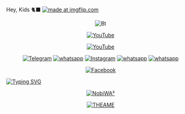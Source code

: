 Hey, Kids 🐈‍⬛ 
 <a href="https://imgflip.com/gif/7m9cr4"><img src="https://i.imgflip.com/7m9cr4.gif" title="made at imgflip.com"/></a>
   

<p align="center"><img src= "https://user-images.githubusercontent.com/49580304/110318584-81067880-7fc2-11eb-8391-152d308e7f2b.gif" alt="Bt">

<p align="center">
<a href="http://GitHub.com/nobi-2"><img title="YouTube" src= "https://img.shields.io/badge/Github-Nobi~2-black?style=for-the-badge&logo=github"></a>
<p align="center">
<a href="https://youtube.com/@badnobita776"><img title="YouTube" src= "https://img.shields.io/badge/YouTube-BaD Nobita-red?style=for-the-badge&logo=Youtube"></a>
</p>
<p align="center">
<a href="https://t.me/Itz_nobita_18_bOt"><img title="Telegram" src="https://img.shields.io/badge/Telegram Bot-black?style=for-the-badge&logo=Telegram "></a>
<a href="http://Wa.me/+917000562148?text=I+Love+you+Nobi🖤"><img title="whatsapp" src="https://img.shields.io/badge/whatsapp-black?style=for-the-badge&logo=whatsapp"></a>
<a href="https://instagram.com/itz_nobita_18?igshid=NTc4MTIwNjQ2YQ=="><img title="Instagram" src="https://img.shields.io/badge/INSTAGRAM-black?style=for-the-badge&logo=instagram"></a>
<a href="http://Wa.me/+919174493135?text=I+Love+you+Nobi🖤"><img title="whatsapp" src="https://img.shields.io/badge/whatsapp2-black?style=for-the-badge&logo=whatsapp"></a>
<a href="https://chat.whatsapp.com/FnMfdfQADzZKrT0wQCSjGK"><img title="whatsapp" src="https://img.shields.io/badge/whatsapp_GROUP-black?style=for-the-badge&logo=whatsapp"></a>
<p/>
<p align="center">
<a href="https://www.facebook.com/profile.php?id=100086978310017&mibextid=ZbWKwL"><img title="Facebook" src="https://img.shields.io/badge/Facebook-black?style=for-the-badge&logo=Facebook"></a>
 
 [![Typing SVG](https://readme-typing-svg.demolab.com?font=Fira+Code&size=25&pause=1000&width=435&lines=Hey+it's+%C9%B3%CF%83%E1%82%A6%CE%B9%C6%9A%CE%B1+%F0%9F%90%88%E2%80%8D%E2%AC%9B%F0%9F%96%A4;A+whatsapp+bot+and+Mod+Devloper%F0%9F%90%88%E2%80%8D%E2%AC%9B;You+can+dawnload+my+WhatsApp+%E2%86%93%F0%9F%90%88%E2%80%8D%E2%AC%9B)](https://git.io/typing-svg)
 
<p align="center">
<a href="https://www.mediafire.com/file/0rcwfb7mmfl6jrt/%25C9%25B3%25CF%2583%25E1%2582%25A6%25CE%25B9%25E2%259A%2598_%25CF%258E%25CE%25AC%25C2%25B2_%25E2%2599%25A1%25E1%25B7%25A1%25E2%2583%259F%25CD%259C%25F0%259F%2590%2588%25E2%2580%258D%25E2%25AC%259B%2528com.dgxeon%2529.apk/file"><img title="NobiWA²" src="https://img.shields.io/badge/NobiWA²-skyblue?style=for-the-badge&logo=mediafire"></a>
<p align="center">
<a href="https://www.mediafire.com/file/ehy4tj9unky2suu/ɳσႦι⚘+ώά²+THEAME(black)🖤.zip/file"><img title="THEAME" src="https://img.shields.io/badge/WA THEAME-black?style=for-the-badge&logo=mediafire"></a>
<p/>
